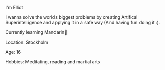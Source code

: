 I'm Elliot

I wanna solve the worlds biggest problems by creating Artifical Superintelligence and applying it in a safe way (And having fun doing it :).

Currently learning Mandarin🍊

Location: Stockholm

Age: 16

Hobbies: Meditating, reading and martial arts
